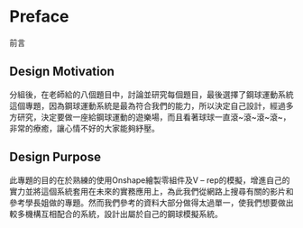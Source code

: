 Preface
===

前言

Design Motivation
---

分組後，在老師給的八個題目中，討論並研究每個題目，最後選擇了鋼球運動系統這個專題，因為鋼球運動系統是最為符合我們的能力，所以決定自己設計，經過多方研究，決定要做一座給鋼球運動的遊樂場，而且看著球球一直滾~滾~滾~滾~，非常的療癒，讓心情不好的大家能夠紓壓。

Design Purpose
---

此專題的目的在於熟練的使用Onshape繪製零組件及V – rep的模擬，增進自己的實力並將這個系統套用在未來的實務應用上，為此我們從網路上搜尋有關的影片和參考學長姐做的專題。然而我們參考的資料大部分做得太過單一，使我們想要做出較多機構互相配合的系統，設計出屬於自己的鋼球模擬系統。


